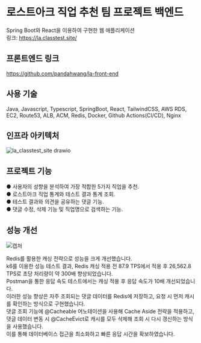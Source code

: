 # 로스트아크 직업 추천 팀 프로젝트 백엔드    
Spring Boot와 React을 이용하여 구현한 웹 애플리케이션  
링크: https://la.classtest.site/  

## 프론트엔드 링크  
https://github.com/pandahwang/la-front-end  

## 사용 기술  
Java, Javascript, Typescript, SpringBoot, React, TailwindCSS, AWS RDS, EC2, Route53, ALB, ACM, Redis, Docker, Github Actions(CI/CD), Nginx  

## 인프라 아키텍처  
![la_classtest_site drawio](https://github.com/user-attachments/assets/aa62f48e-44b1-4083-b384-41259a1901ce)  

## 프로젝트 기능  
● 사용자의 성향을 분석하여 가장 적합한 5가지 직업을 추천.  
● 로스트아크 직업 통계와 테스트 결과 통계 조회.   
● 테스트 결과와 의견을 공유하는 댓글 기능.  
● 댓글 수정, 삭제 기능 및 직업명으로 검색하는 기능.  

## 성능 개선  
![캡처](https://github.com/user-attachments/assets/1937c5d5-2d81-46f7-ac76-ebfa980f9715)  

Redis를 활용한 캐싱 전략으로 성능을 크게 개선했습니다.  
k6를 이용한 성능 테스트 결과, Redis 캐싱 적용 전 87.9 TPS에서 적용 후 26,562.8 TPS로 초당 처리량이 약 300배 향상되었습니다.  
Postman을 통한 응답 속도 테스트에서는 캐싱 적용 후 응답 속도가 10배 개선되었습니다.  
이러한 성능 향상은 자주 조회되는 댓글 데이터를 Redis에 저장하고, 요청 시 먼저 캐시를 확인하는 방식으로 구현했습니다.  
댓글 조회 기능에 @Cacheable 어노테이션을 사용해 Cache Aside 전략을 적용하고, 댓글 데이터 변동 시 @CacheEvict로 캐시를 모두 삭제해 조회 시 다시 갱신하는 방식을 사용했습니다.  
이를 통해 데이터베이스 접근을 최소화하고 빠른 응답 시간을 확보하였습니다.  

